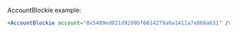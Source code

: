 AccountBlockie example:

```jsx
<AccountBlockie account="0x5409ed021d9299bf6814279a6a1411a7e866a631" />
```